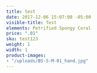 ```yaml
---
title: test
date: 2017-12-06 15:07:00 -05:00
visible-title: Test
elements: Petrified Spongy Coral
price: ".01"
sku: test123
weight: 1
width: 1
product-images:
- "/uploads/BS-S-M-01_hand.jpg"
---
```


